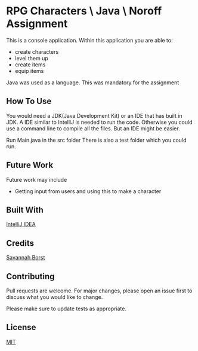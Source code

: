 # RPG Characters \\ Java \\ Noroff Assignment
This is a console application. Within this application you are able to:
- create characters
- level them up
- create items
- equip items

Java  was used as a language. This was mandatory for the assignment

## How To Use
You would need a JDK(Java Development Kit) or an IDE that has built in JDK.
A IDE similar to IntelliJ is needed to run the code. Otherwise you could use a command line to compile all the files. But an IDE might be easier.

Run Main.java in the src folder 
There is also a test folder which you could run.

## Future Work
Future work may include
- Getting input from users and using this to make a character

## Built With
[IntelliJ IDEA](https://www.jetbrains.com/idea/)

## Credits
[Savannah Borst](https://github.com/savannah-borst)

## Contributing
Pull requests are welcome. For major changes, please open an issue first to discuss what you would like to change.

Please make sure to update tests as appropriate.

## License
[MIT](https://choosealicense.com/licenses/mit/)

